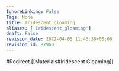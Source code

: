 ```yaml
---
IgnoreLinking: False
Tags: None
Title: Iridescent gloaming
aliases: ['Iridescent_gloaming']
draft: False
revision_date: 2022-04-05 11:46:30+00:00
revision_id: 87960
---
```


#Redirect [[Materials#Iridescent Gloaming]]